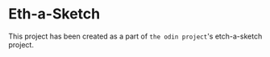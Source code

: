 # Eth-a-Sketch
This project has been created as a part of `the odin project`'s etch-a-sketch project.